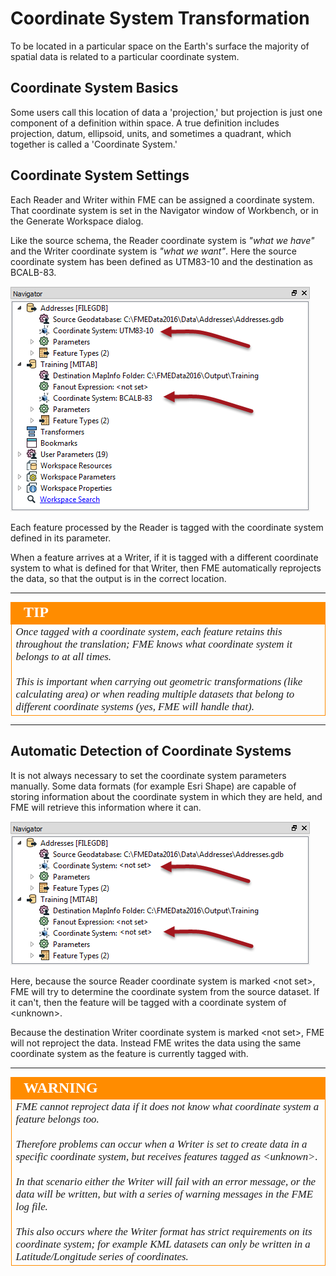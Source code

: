 # Coordinate System Transformation #
To be located in a particular space on the Earth's surface the majority of spatial data is related to a particular coordinate system.


## Coordinate System Basics ##
Some users call this location of data a 'projection,' but projection is just one component of a definition within space. A true definition includes projection, datum, ellipsoid, units, and sometimes a quadrant, which together is called a 'Coordinate System.'


## Coordinate System Settings ##

Each Reader and Writer within FME can be assigned a coordinate system. That coordinate system is set in the Navigator window of Workbench, or in the Generate Workspace dialog.

Like the source schema, the Reader coordinate system is *"what we have"* and the Writer coordinate system is *"what we want"*. Here the source coordinate system has been defined as UTM83-10 and the destination as BCALB-83.

![](./Images/Img2.34.CoordinateSystemParameters.png)

Each feature processed by the Reader is tagged with the coordinate system defined in its parameter.

When a feature arrives at a Writer, if it is tagged with a different coordinate system to what is defined for that Writer, then FME automatically reprojects the data, so that the output is in the correct location.

---

<!--Tip Section--> 

<table style="border-spacing: 0px">
<tr>
<td style="vertical-align:middle;background-color:darkorange;border: 2px solid darkorange">
<i class="fa fa-info-circle fa-lg fa-pull-left fa-fw" style="color:white;padding-right: 12px;vertical-align:text-top"></i>
<span style="color:white;font-size:x-large;font-weight: bold;font-family:serif">TIP</span>
</td>
</tr>

<tr>
<td style="border: 1px solid darkorange">
<span style="font-family:serif; font-style:italic; font-size:larger">
Once tagged with a coordinate system, each feature retains this throughout the translation; FME knows what coordinate system it belongs to at all times.
<br><br>This is important when carrying out geometric transformations (like calculating area) or when reading multiple datasets that belong to different coordinate systems (yes, FME will handle that).
</span>
</td>
</tr>
</table>

---

## Automatic Detection of Coordinate Systems ##
It is not always necessary to set the coordinate system parameters manually. Some data formats (for example Esri Shape) are capable of storing information about the coordinate system in which they are held, and FME will retrieve this information where it can.

![](./Images/Img2.35.CoordinateSystemParametersUnset.png)

Here, because the source Reader coordinate system is marked <not set\>, FME will try to determine the coordinate system from the source dataset. If it can't, then the feature will be tagged with a coordinate system of <unknown\>.

Because the destination Writer coordinate system is marked <not set\>, FME will not reproject the data. Instead FME writes the data using the same coordinate system as the feature is currently tagged with.

---

<!--Warning Section--> 

<table style="border-spacing: 0px">
<tr>
<td style="vertical-align:middle;background-color:darkorange;border: 2px solid darkorange">
<i class="fa fa-exclamation-triangle fa-lg fa-pull-left fa-fw" style="color:white;padding-right: 12px;vertical-align:text-top"></i>
<span style="color:white;font-size:x-large;font-weight: bold;font-family:serif">WARNING</span>
</td>
</tr>

<tr>
<td style="border: 1px solid darkorange">
<span style="font-family:serif; font-style:italic; font-size:larger">
FME cannot reproject data if it does not know what coordinate system a feature belongs too.
<br><br>Therefore problems can occur when a Writer is set to create data in a specific coordinate system, but receives features tagged as &lt;unknown&gt;.
<br><br>In that scenario either the Writer will fail with an error message, or the data will be written, but with a series of warning messages in the FME log file.
<br><br>This also occurs where the Writer format has strict requirements on its coordinate system; for example KML datasets can only be written in a Latitude/Longitude series of coordinates.
</span>
</td>
</tr>
</table>